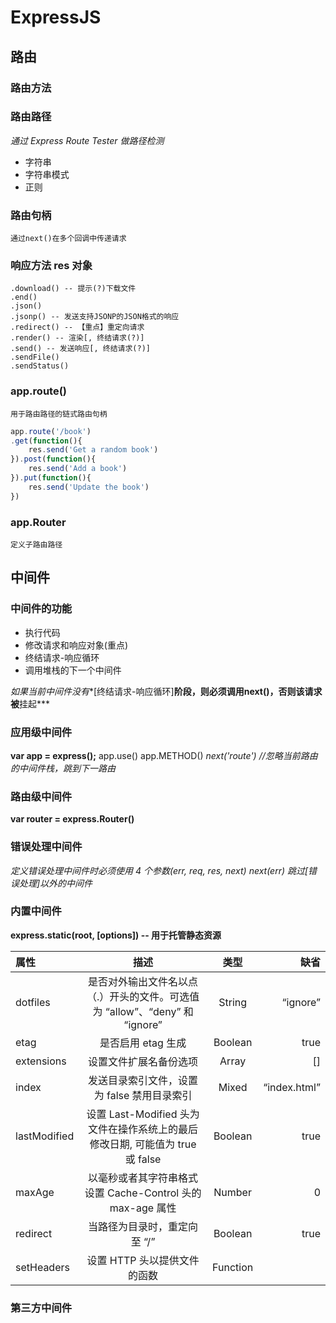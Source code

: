﻿# ExpressJS
## 路由
### 路由方法
### 路由路径

*通过 Express Route Tester 做路径检测*

- 字符串
- 字符串模式
- 正则

### 路由句柄
	通过next()在多个回调中传递请求
### 响应方法 res 对象

	.download() -- 提示(?)下载文件
	.end()
	.json()
	.jsonp() -- 发送支持JSONP的JSON格式的响应
	.redirect() -- 【重点】重定向请求
	.render() -- 渲染[, 终结请求(?)]
	.send() -- 发送响应[, 终结请求(?)]
	.sendFile()
	.sendStatus()

### app.route()

	用于路由路径的链式路由句柄

```javascript
app.route('/book')
.get(function(){
	res.send('Get a random book')
}).post(function(){
	res.send('Add a book')
}).put(function(){
	res.send('Update the book')
})
```

### app.Router

	定义子路由路径
## 中间件
### 中间件的功能

- 执行代码
- 修改请求和响应对象(重点)
- 终结请求-响应循环
- 调用堆栈的下一个中间件

*如果当前中间件没有**[终结请求-响应循环]**阶段，则必须调用next()，否则该请求被**挂起***

### 应用级中间件

**var app = express();**
	app.use()
	app.METHOD()
*next('route') //忽略当前路由的中间件栈，跳到下一路由*

### 路由级中间件

**var router = express.Router()**

### 错误处理中间件

*定义错误处理中间件时必须使用 4 个参数(err, req, res, next)*
**next(err) 跳过*[错误处理]*以外的中间件**

### 内置中间件

**express.static(root, [options]) -- 用于托管静态资源**

| 属性				   | 描述				                                                              | 类型				  | 缺省				   |
| :------                | :-----:                                                                           | :-----:               | -----:                 |
| dotfiles               | 是否对外输出文件名以点（.）开头的文件。可选值为 “allow”、“deny” 和 “ignore” | String                | “ignore”             |
| etag				   | 是否启用 etag 生成	                                                            | Boolean			   | true				   |
| extensions			 | 设置文件扩展名备份选项	                                                        | 	Array			 | []					 |
| index				  | 发送目录索引文件，设置为 false 禁用目录索引                                       | Mixed                 | “index.html”	     |
| lastModified           | 设置 Last-Modified 头为文件在操作系统上的最后修改日期, 可能值为 true 或 false     | Boolean               | true                   |
| maxAge				 | 以毫秒或者其字符串格式设置 Cache-Control 头的 max-age 属性                        | Number                | 	0                  |
| redirect			   | 当路径为目录时，重定向至 “/”                                                    | Boolean		       | true				   |
| setHeaders			 | 设置 HTTP 头以提供文件的函数                                                      | Function		      | 					   |

### 第三方中间件
